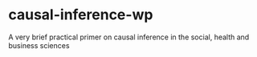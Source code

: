 # causal-inference-wp
A very brief practical primer on causal inference in the social, health and business sciences
